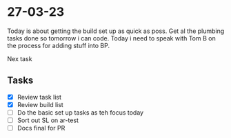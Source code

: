 # 27-03-23

Today is about getting the build set up as quick as poss. Get al the plumbing tasks done so tomorrow i can code.
Today i need to speak with Tom B on the process for adding stuff into BP.

Nex task

## Tasks
- [x] Review task list
- [x] Review build list
- [ ] Do the basic set up tasks as teh focus today
- [ ] Sort out SL on ar-test
- [ ] Docs final for PR
